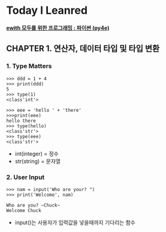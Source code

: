 # Today I Leanred

[**ewith 모두를 위한 프로그래밍 : 파이썬 (py4e)**](https://www.edwith.org/pythonforeverybody)

## CHAPTER 1. 연산자, 데이터 타입 및 타입 변환

### 1. Type Matters
```
>>> ddd = 1 + 4
>>> print(ddd)
5
>>> type(1)
<class'int'>

>>> eee = 'hello ' + 'there'
>>>print(eee)
hello there
>>> type(hello)
<class'str'>
>>> type(eee)
<class'str'>
```
* int(integer) = 정수
* str(string) = 문자열


### 2. User Input

```
>>> nam = input('Who are your? ")
>>> print('Welcome', nam)

Who are you? ~Chuck~
Welcome Chuck
```
* input()는 사용자가 입력값을 넣을때까지 기다리는 함수


